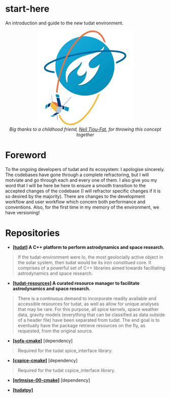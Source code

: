 # start-here
An introduction and guide to the new tudat environment.

<p align="center">
  <img src="tudat-team.png" width="300" height="300">
  <em>
  <br>Big thanks to a childhood friend, <a href="https://www.instagram.com/neiltf/?hl=en">Neil Tiou-Fat</a>, for throwing this concept together
    </em>
</p>

# Foreword

To the ongoing developers of tudat and its ecosystem: I apologise sincerely. The codebases have gone through a complete refractoring, but I will motviate and go through each and every one of them. I also give you my word that I will be here be here to ensure a smooth transition to the accepted changes of the codebase (I will refractor specific changes if it is so desired by the majority). There are changes to the development workflow and user workflow which concern both performance and conventions. Also, for the first time in my memory of the environment, we have versioning!

# Repositories

- **[[tudat]](https://github.com/tudat-team/tudat) A C++ platform to perform astrodynamics and space research.**
> If the tudat-environment were Io, the most geolocially active object in the solar system, then tudat would be its iron constitued core. It comprises of a powerful set of C++ libraries aimed towards facilliating astrodynamics and space research. 

- **[[tudat-resources]](https://github.com/tudat-team/tudat-resources) A curated resource manager to facilitate astrodynamics and space research.** 

> There is a continuous demand to incorporate readily available and accessible resources for tudat, as well as allow for unique analyses that may be rare. For this purpose, all spice kernels, space weather data, gravity models (everything that can be classified as data outside of a header file) have been separated from tudat. The end goal is to eventually have the package retrieve resources on the fly, as requested, from the original source.

- **[[sofa-cmake]](https://github.com/tudat-team/sofa-cmake)** [dependency] 
> Required for the tudat spice_interface library.

- **[[cspice-cmake]](https://github.com/tudat-team/cspice-cmake)** [dependency] 
> Required for the tudat cspice_interface library.

- **[[nrlmsise-00-cmake]](https://github.com/tudat-team/nrlmsise-00-cmake)** [dependency]

- **[[tudatpy]](https://github.com/tudat-team/tudatpy)** 
